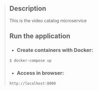 > ## Description
> 
> This is the video catalog microservice
>
> ## Run the application
>
> - ### Create containers with Docker:
>
>```bash
>$ docker-compose up
>```
>
> - ### Access in browser:
>
>```
>http://localhost:8000
>```
